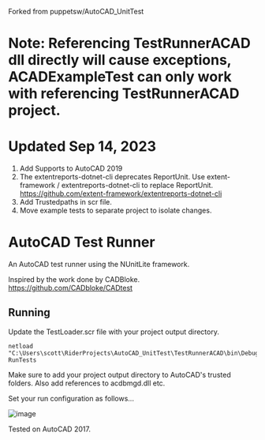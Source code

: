 Forked from puppetsw/AutoCAD_UnitTest

# Note: Referencing TestRunnerACAD dll directly will cause exceptions, ACADExampleTest can only work with referencing TestRunnerACAD project.

# Updated Sep 14, 2023
1. Add Supports to AutoCAD 2019
2. The extentreports-dotnet-cli deprecates ReportUnit. Use extent-framework / extentreports-dotnet-cli to replace ReportUnit. https://github.com/extent-framework/extentreports-dotnet-cli
3. Add Trustedpaths in scr file.
4. Move example tests to separate project to isolate changes.

# AutoCAD Test Runner

An AutoCAD test runner using the NUnitLite framework. 

Inspired by the work done by CADBloke. https://github.com/CADbloke/CADtest

## Running

Update the TestLoader.scr file with your project output directory.

```
netload "C:\Users\scott\RiderProjects\AutoCAD_UnitTest\TestRunnerACAD\bin\Debug\TestRunnerACAD.dll"
RunTests
```

Make sure to add your project output directory to AutoCAD's trusted folders. Also add references to acdbmgd.dll etc.

Set your run configuration as follows...

![image](https://user-images.githubusercontent.com/79826944/144696304-57bf5f8e-4461-47e7-8d63-6b443cc81363.png)

Tested on AutoCAD 2017.
